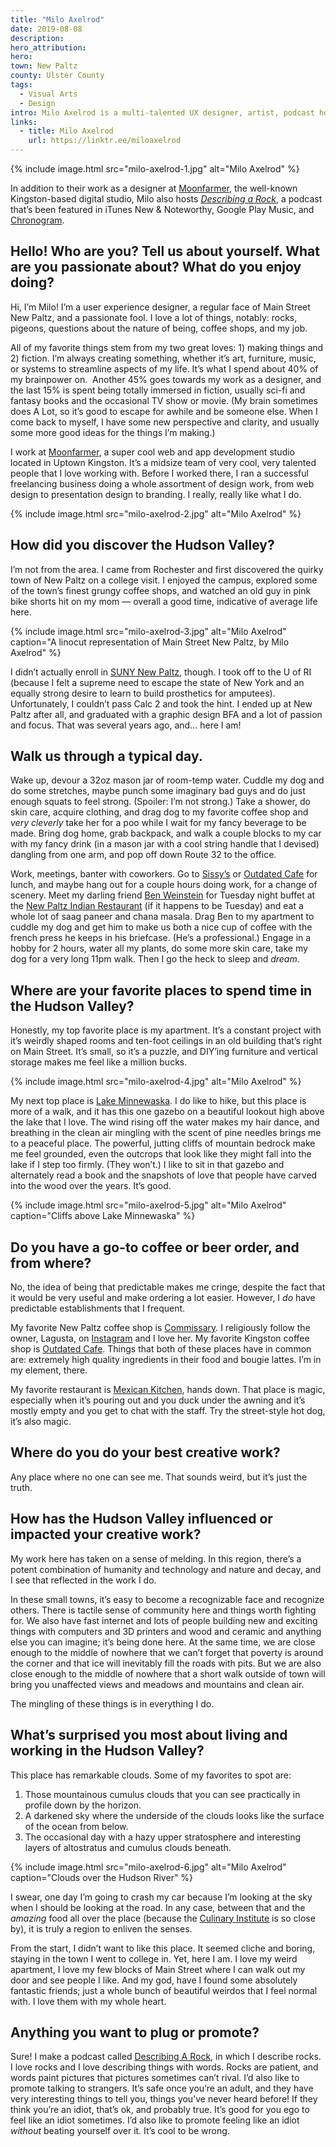 ```yaml
---
title: "Milo Axelrod"
date: 2019-08-08
description:
hero_attribution:
hero:
town: New Paltz
county: Ulster County
tags:
  - Visual Arts
  - Design
intro: Milo Axelrod is a multi-talented UX designer, artist, podcast host, and self-described “passionate fool” living and working in Ulster County.
links:
  - title: Milo Axelrod
    url: https://linktr.ee/miloaxelrod
---
```


{% include image.html src="milo-axelrod-1.jpg" alt="Milo Axelrod" %}

In addition to their work as a designer at [Moonfarmer](https://moonfarmer.com/), the well-known Kingston-based digital studio, Milo also hosts _[Describing a Rock](https://anchor.fm/miloaxelrod)_, a podcast that’s been featured in iTunes New & Noteworthy, Google Play Music, and [Chronogram](https://www.chronogram.com/hudsonvalley/6-hudson-valley-podcasts-you-should-be-listening-to/Content?oid=6610600).

## Hello! Who are you? Tell us about yourself. What are you passionate about? What do you enjoy doing?

Hi, I’m Milo! I’m a user experience designer, a regular face of Main Street New Paltz, and a passionate fool. I love a lot of things, notably: rocks, pigeons, questions about the nature of being, coffee shops, and my job.

All of my favorite things stem from my two great loves: 1) making things and 2) fiction. I’m always creating something, whether it’s art, furniture, music, or systems to streamline aspects of my life. It’s what I spend about 40% of my brainpower on.  Another 45% goes towards my work as a designer, and the last 15% is spent being totally immersed in fiction, usually sci-fi and fantasy books and the occasional TV show or movie. (My brain sometimes does A Lot, so it’s good to escape for awhile and be someone else. When I come back to myself, I have some new perspective and clarity, and usually some more good ideas for the things I’m making.)

I work at [Moonfarmer](https://moonfarmer.com/), a super cool web and app development studio located in Uptown Kingston. It’s a midsize team of very cool, very talented people that I love working with. Before I worked there, I ran a successful freelancing business doing a whole assortment of design work, from web design to presentation design to branding. I really, really like what I do.

{% include image.html src="milo-axelrod-2.jpg" alt="Milo Axelrod" %}

## How did you discover the Hudson Valley?

I’m not from the area. I came from Rochester and first discovered the quirky town of New Paltz on a college visit. I enjoyed the campus, explored some of the town’s finest grungy coffee shops, and watched an old guy in pink bike shorts hit on my mom — overall a good time, indicative of average life here.

{% include image.html src="milo-axelrod-3.jpg" alt="Milo Axelrod" caption="A linocut representation of Main Street New Paltz, by Milo Axelrod" %}

I didn’t actually enroll in [SUNY New Paltz](https://www.newpaltz.edu/), though. I took off to the U of RI (because I felt a supreme need to escape the state of New York and an equally strong desire to learn to build prosthetics for amputees). Unfortunately, I couldn’t pass Calc 2 and took the hint. I ended up at New Paltz after all, and graduated with a graphic design BFA and a lot of passion and focus. That was several years ago, and… here I am!

## Walk us through a typical day.

Wake up, devour a 32oz mason jar of room-temp water. Cuddle my dog and do some stretches, maybe punch some imaginary bad guys and do just enough squats to feel strong. (Spoiler: I’m not strong.) Take a shower, do skin care, acquire clothing, and drag dog to my favorite coffee shop and _very cleverly_ take her for a poo while I wait for my fancy beverage to be made. Bring dog home, grab backpack, and walk a couple blocks to my car with my fancy drink (in a mason jar with a cool string handle that I devised) dangling from one arm, and pop off down Route 32 to the office.

Work, meetings, banter with coworkers. Go to [Sissy’s](http://sissyscafekingston.com/) or [Outdated Cafe](http://www.outdatedcafe.com/) for lunch, and maybe hang out for a couple hours doing work, for a change of scenery. Meet my darling friend [Ben Weinstein](https://www.instagram.com/benweinbean/) for Tuesday night buffet at the [New Paltz Indian Restaurant](http://newpaltzindianrestaurant.com/) (if it happens to be Tuesday) and eat a whole lot of saag paneer and chana masala. Drag Ben to my apartment to cuddle my dog and get him to make us both a nice cup of coffee with the french press he keeps in his briefcase. (He’s a professional.) Engage in a hobby for 2 hours, water all my plants, do some more skin care, take my dog for a very long 11pm walk. Then I go the heck to sleep and _dream_.

## Where are your favorite places to spend time in the Hudson Valley?

Honestly, my top favorite place is my apartment. It’s a constant project with it’s weirdly shaped rooms and ten-foot ceilings in an old building that’s right on Main Street. It’s small, so it’s a puzzle, and DIY’ing furniture and vertical storage makes me feel like a million bucks.

{% include image.html src="milo-axelrod-4.jpg" alt="Milo Axelrod" %}

My next top place is [Lake Minnewaska](https://parks.ny.gov/parks/127/details.aspx). I do like to hike, but this place is more of a walk, and it has this one gazebo on a beautiful lookout high above the lake that I love. The wind rising off the water makes my hair dance, and breathing in the clean air mingling with the scent of pine needles brings me to a peaceful place. The powerful, jutting cliffs of mountain bedrock make me feel grounded, even the outcrops that look like they might fall into the lake if I step too firmly. (They won’t.) I like to sit in that gazebo and alternately read a book and the snapshots of love that people have carved into the wood over the years. It’s good.

{% include image.html src="milo-axelrod-5.jpg" alt="Milo Axelrod" caption="Cliffs above Lake Minnewaska" %}

## Do you have a go-to coffee or beer order, and from where?

No, the idea of being that predictable makes me cringe, despite the fact that it would be very useful and make ordering a lot easier. However, I _do_ have predictable establishments that I frequent.

My favorite New Paltz coffee shop is [Commissary](https://www.facebook.com/LLCommissary/). I religiously follow the owner, Lagusta, on [Instagram](https://www.instagram.com/lagustasluscious/) and I love her. My favorite Kingston coffee shop is [Outdated Cafe](http://www.outdatedcafe.com/). Things that both of these places have in common are: extremely high quality ingredients in their food and bougie lattes. I’m in my element, there.

My favorite restaurant is [Mexican Kitchen](https://mexicankitchennewp.wixsite.com/mexicankitchennp), hands down. That place is magic, especially when it’s pouring out and you duck under the awning and it’s mostly empty and you get to chat with the staff. Try the street-style hot dog, it’s also magic.

## Where do you do your best creative work?

Any place where no one can see me. That sounds weird, but it’s just the truth.

## How has the Hudson Valley influenced or impacted your creative work?

My work here has taken on a sense of melding. In this region, there’s a potent combination of humanity and technology and nature and decay, and I see that reflected in the work I do.

In these small towns, it’s easy to become a recognizable face and recognize others. There is tactile sense of community here and things worth fighting for. We also have fast internet and lots of people building new and exciting things with computers and 3D printers and wood and ceramic and anything else you can imagine; it’s being done here. At the same time, we are close enough to the middle of nowhere that we can’t forget that poverty is around the corner and that ice will inevitably fill the roads with pits. But we are also close enough to the middle of nowhere that a short walk outside of town will bring you unaffected views and meadows and mountains and clean air.

The mingling of these things is in everything I do.

## What’s surprised you most about living and working in the Hudson Valley?

This place has remarkable clouds. Some of my favorites to spot are:

1. Those mountainous cumulus clouds that you can see practically in profile down by the horizon.
2. A darkened sky where the underside of the clouds looks like the surface of the ocean from below.
3. The occasional day with a hazy upper stratosphere and interesting layers of altostratus and cumulus clouds beneath.

{% include image.html src="milo-axelrod-6.jpg" alt="Milo Axelrod" caption="Clouds over the Hudson River" %}

I swear, one day I’m going to crash my car because I’m looking at the sky when I should be looking at the road. In any case, between that and the _amazing_ food all over the place (because the [Culinary Institute](https://www.ciachef.edu/) is so close by), it is truly a region to enliven the senses.

From the start, I didn’t want to like this place. It seemed cliche and boring, staying in the town I went to college in. Yet, here I am. I love my weird apartment, I love my few blocks of Main Street where I can walk out my door and see people I like. And my god, have I found some absolutely fantastic friends; just a whole bunch of beautiful weirdos that I feel normal with. I love them with my whole heart.

## Anything you want to plug or promote?

Sure! I make a podcast called [Describing A Rock](https://anchor.fm/miloaxelrod), in which I describe rocks. I love rocks and I love describing things with words. Rocks are patient, and words paint pictures that pictures sometimes can’t rival. I’d also like to promote talking to strangers. It’s safe once you’re an adult, and they have very interesting things to tell you, things you’ve never heard before! If they think you’re an idiot, that’s ok, and probably true. It’s good for you ego to feel like an idiot sometimes. I’d also like to promote feeling like an idiot _without_ beating yourself over it. It’s cool to be wrong.
